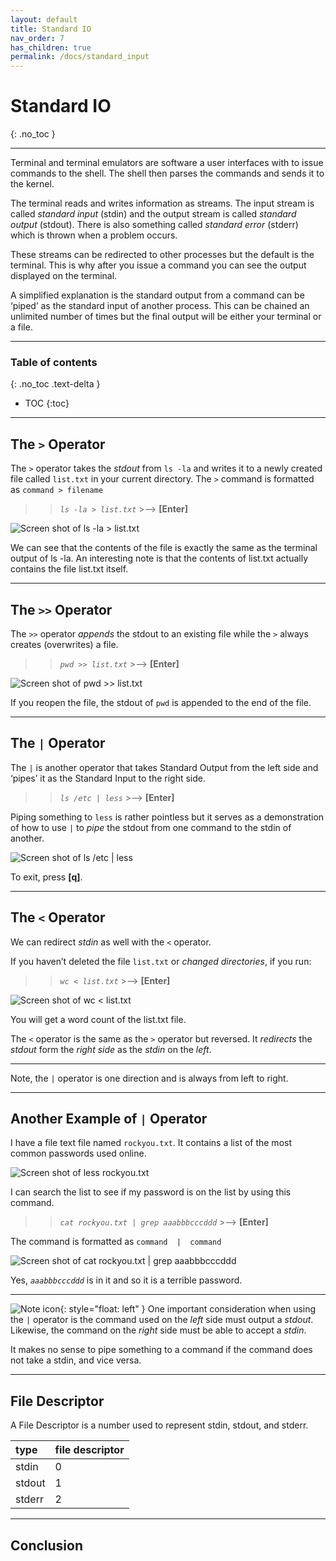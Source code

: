 ```yaml
---
layout: default
title: Standard IO
nav_order: 7
has_children: true
permalink: /docs/standard_input
---
```


<!-- {: .fs-6 .fw-300 } -->

# Standard IO
{: .no_toc }

---

Terminal and terminal emulators are software a user interfaces with to issue commands to the shell. The shell then parses the commands and sends it to the kernel.

The terminal reads and writes information as streams. The input stream is called _standard input_ (stdin) and the output stream is called _standard output_ (stdout). There is also something called _standard error_ (stderr) which is thrown when a problem occurs.

These streams can be redirected to other processes but the default is the terminal. This is why after you issue a command you can see the output displayed on the terminal.

A simplified explanation is the standard output from a command can be ‘piped’ as the standard input of another process. This can be chained an unlimited number of times but the final output will be either your terminal or a file.

---

### Table of contents
{: .no_toc .text-delta }
* TOC
{:toc}

---

## The `>` Operator

The `>` operator takes the _stdout_ from  `ls -la`  and writes it to a newly created file called `list.txt` in your current directory.
The `>` command is formatted as `command > filename`

>> *`ls -la > list.txt`*  >-->  **[Enter]**

![Screen shot of ls -la > list.txt](https://github.com/dl90/linux-basics/blob/gh-pages/docs/images/standard_input/stdout_1.png?raw=true ">")

We can see that the contents of the file is exactly the same as the terminal output of  ls -la. An interesting note is that the contents of list.txt actually contains the file list.txt itself.

---

## The `>>` Operator

The `>>` operator _appends_ the stdout to an existing file while the `>` always creates (overwrites) a file.

>> *`pwd >> list.txt`*  >-->  **[Enter]**

![Screen shot of pwd >> list.txt](https://github.com/dl90/linux-basics/blob/gh-pages/docs/images/standard_input/stdout_2.png?raw=true ">>")

If you reopen the file, the stdout of `pwd` is appended to the end of the file.

---

## The `|` Operator

The `|` is another operator that takes Standard Output from the left side and ‘pipes’ it as the Standard Input to the right side.

>> *`ls /etc | less`*  >-->  **[Enter]**

Piping something to `less` is rather pointless but it serves as a demonstration of how to use `|` to _pipe_ the stdout from one command to the stdin of another.

![Screen shot of ls /etc `|` less](https://github.com/dl90/linux-basics/blob/gh-pages/docs/images/standard_input/stdout_3.png?raw=true "`|`")

To exit, press **[q]**.

---

## The `<` Operator

We can redirect _stdin_ as well with the `<` operator.

If you haven’t deleted the file `list.txt` or _changed directories_, if you run:

>> *`wc < list.txt`*  >-->  **[Enter]**

![Screen shot of wc < list.txt](https://github.com/dl90/linux-basics/blob/gh-pages/docs/images/standard_input/stdin_1.png?raw=true "<")

You will get a word count of the list.txt file.

The  `<`  operator is the same as the  `>`  operator but reversed.
It _redirects_ the _stdout_ form the _right side_ as the _stdin_ on the _left_.

---

Note, the  `|`  operator is one direction and is always from left to right.

---

## Another Example of `|` Operator

I have a file text file named `rockyou.txt`. It contains a list of the most common passwords used online.

![Screen shot of less rockyou.txt](https://github.com/dl90/linux-basics/blob/gh-pages/docs/images/standard_input/stdin_2.png?raw=true "rockyou.txt")

I can search the list to see if my password is on the list by using this command.

>> *`cat rockyou.txt | grep aaabbbcccddd`*  >-->  **[Enter]**

The command is formatted as `command  |  command`

![Screen shot of cat rockyou.txt `|` grep aaabbbcccddd](https://github.com/dl90/linux-basics/blob/gh-pages/docs/images/standard_input/stdin_3.png?raw=true "`|`")

Yes, *`aaabbbcccddd`* is in it and so it is a terrible password.

---

![Note icon](https://github.com/dl90/linux-basics/blob/gh-pages/docs/images/icons/note.png?raw=true "Note"){: style="float: left" }
One important consideration when using the `|` operator is the command used on the _left_ side must output a  _stdout_. Likewise, the command on the _right_ side must be able to accept a _stdin_.

It makes no sense to pipe something to a command if the command does not take a stdin, and vice versa.

---

## File Descriptor

A File Descriptor is a number used to represent stdin, stdout, and stderr.

| type   | file descriptor |
| :----- | :-------------- |
| stdin  | 0               |
| stdout | 1               |
| stderr | 2               |

---

## Conclusion
